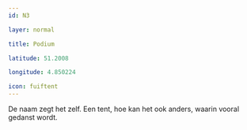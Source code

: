 ```yaml
---
id: N3

layer: normal

title: Podium

latitude: 51.2008

longitude: 4.850224

icon: fuiftent
---
```

De naam zegt het zelf. Een tent, hoe kan het ook anders, waarin vooral gedanst wordt.
